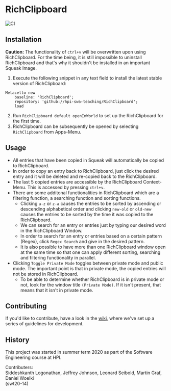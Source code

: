 # RichClipboard
![CI](https://github.com/hpi-swa-teaching/RichClipboard/workflows/CI/badge.svg)

## Installation

**Caution:** The functionality of `ctrl+v` will be overwritten upon using RichClipboard. For the time being, it is still impossible to uninstall RichClipboard and that's why it shouldn't be installed in an important Squeak Image.

1. Execute the following snippet in any text field to install the latest stable version of RichClipboard:
```
Metacello new
	baseline: 'RichClipboard';
	repository: 'github://hpi-swa-teaching/RichClipboard';
	load
```
2. Run `RichClipboard default openInWorld` to set up the RichClipboard for the first time.
3. RichClipboard can be subsequently be opened by selecting `RichClipboard` from Apps-Menu.

## Usage

- All entries that have been copied in Squeak will automatically be copied to RichClipboard.
- In order to copy an entry back to RichClipboard, just click the desired entry and it will be deleted and re-copied back to the RichClipboard.
- The last 5 copied entries are accessible by the RichClipboard Context-Menu. This is accessed by pressing `ctrl+v`.
- There are some additonal functionalities in RichClipboard which are a filtering function, a searching function and sorting functions.
  - Clicking `a-z` or `z-a` causes the entries to be sorted by ascending or descending alphabetical order and clicking `new-old` or `old-new` causes the entries to be sorted by the time it was copied to the RichClipboard.
  - We can search for an entry or entries just by typing our desired word in the RichClipboard Window.
  - In order to search for an entry or entries based on a certain pattern (Regex), click `Regex Search` and give in the desired pattern.
  - It is also possible to have more than one RichClipboard window open at the same time so that one can apply different sorting, searching and filtering functionality in parallel.
- Clicking `Toggle Private Mode` toggles between private mode and public mode. The important point is that in private mode, the copied entries will not be stored in RichClipboard.
  - To be able to determine whether RichClipboard is in private mode or not, look for the window title `(Private Mode)`. If it isn't present, that means that it isn't in private mode.
  
## Contributing

If you'd like to contribute, have a look in the [wiki](https://github.com/hpi-swa-teaching/RichClipboard/wiki), where we've set up a series of guidelines for development.

## History

This project was started in summer term 2020 as part of the Software Engineering course at HPI.

Contributers:  
Siddeshkanth Logonathan, Jeffrey Johnson, Leonard Seibold, Martin Graf, Daniel Woelki  
(swt20-14)
